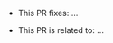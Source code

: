 <!--
    IMPORTANT:
    Before pushing your pull-request, please take a moment to
    consider if your change includes all mandatory tests and please
    also ensure that `make test` returns with a zero exit-code.
-->

<!--
    Every PR starts with an issue. No issue, no PR.
    Please provide the following information:
-->
- This PR fixes: ...

<!-- If applicable, declare relations to other issues and/or PRs. -->
- This PR is related to: ...

